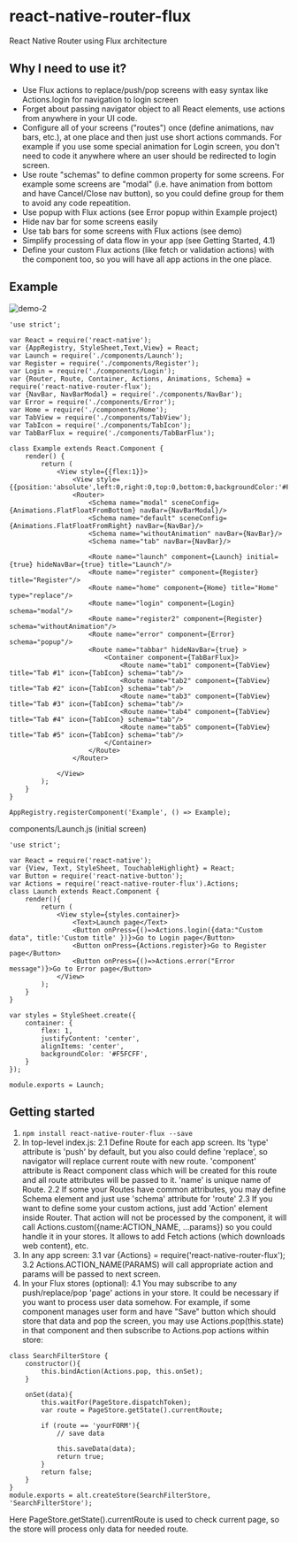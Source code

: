 # react-native-router-flux
React Native Router using Flux architecture

## Why I need to use it?
- Use Flux actions to replace/push/pop screens with easy syntax like Actions.login for navigation to login screen
- Forget about passing navigator object to all React elements, use actions from anywhere in your UI code.
- Configure all of your screens ("routes") once (define animations, nav bars, etc.), at one place and then just use short actions commands. For example if you use some special animation for Login screen, you don't need to code it anywhere where an user should be redirected to login screen.
- Use route "schemas" to define common property for some screens. For example some screens are "modal" (i.e. have animation from bottom and have Cancel/Close nav button), so you could define group for them to avoid any code repeatition.
- Use popup with Flux actions (see Error popup within Example project)
- Hide nav bar for some screens easily
- Use tab bars for some screens with Flux actions (see demo)
- Simplify processing of data flow in your app (see Getting Started, 4.1)
- Define your custom Flux actions (like fetch or validation actions) with the component too, so you will have all app actions in the one place.

## Example
![demo-2](https://cloud.githubusercontent.com/assets/1321329/9466261/de64558e-4b33-11e5-8ada-0fcd49442769.gif)


```
'use strict';

var React = require('react-native');
var {AppRegistry, StyleSheet,Text,View} = React;
var Launch = require('./components/Launch');
var Register = require('./components/Register');
var Login = require('./components/Login');
var {Router, Route, Container, Actions, Animations, Schema} = require('react-native-router-flux');
var {NavBar, NavBarModal} = require('./components/NavBar');
var Error = require('./components/Error');
var Home = require('./components/Home');
var TabView = require('./components/TabView');
var TabIcon = require('./components/TabIcon');
var TabBarFlux = require('./components/TabBarFlux');

class Example extends React.Component {
    render() {
        return (
            <View style={{flex:1}}>
                <View style={{position:'absolute',left:0,right:0,top:0,bottom:0,backgroundColor:'#F5FCFF'}}/>
                <Router>
                    <Schema name="modal" sceneConfig={Animations.FlatFloatFromBottom} navBar={NavBarModal}/>
                    <Schema name="default" sceneConfig={Animations.FlatFloatFromRight} navBar={NavBar}/>
                    <Schema name="withoutAnimation" navBar={NavBar}/>
                    <Schema name="tab" navBar={NavBar}/>

                    <Route name="launch" component={Launch} initial={true} hideNavBar={true} title="Launch"/>
                    <Route name="register" component={Register} title="Register"/>
                    <Route name="home" component={Home} title="Home" type="replace"/>
                    <Route name="login" component={Login} schema="modal"/>
                    <Route name="register2" component={Register} schema="withoutAnimation"/>
                    <Route name="error" component={Error} schema="popup"/>
                    <Route name="tabbar" hideNavBar={true} >
                        <Container component={TabBarFlux}>
                            <Route name="tab1" component={TabView} title="Tab #1" icon={TabIcon} schema="tab"/>
                            <Route name="tab2" component={TabView} title="Tab #2" icon={TabIcon} schema="tab"/>
                            <Route name="tab3" component={TabView} title="Tab #3" icon={TabIcon} schema="tab"/>
                            <Route name="tab4" component={TabView} title="Tab #4" icon={TabIcon} schema="tab"/>
                            <Route name="tab5" component={TabView} title="Tab #5" icon={TabIcon} schema="tab"/>
                        </Container>
                    </Route>
                </Router>

            </View>
        );
    }
}

AppRegistry.registerComponent('Example', () => Example);
```

components/Launch.js (initial screen)
```
'use strict';

var React = require('react-native');
var {View, Text, StyleSheet, TouchableHighlight} = React;
var Button = require('react-native-button');
var Actions = require('react-native-router-flux').Actions;
class Launch extends React.Component {
    render(){
        return (
            <View style={styles.container}>
                <Text>Launch page</Text>
                <Button onPress={()=>Actions.login({data:"Custom data", title:'Custom title' })}>Go to Login page</Button>
                <Button onPress={Actions.register}>Go to Register page</Button>
                <Button onPress={()=>Actions.error("Error message")}>Go to Error page</Button>
            </View>
        );
    }
}

var styles = StyleSheet.create({
    container: {
        flex: 1,
        justifyContent: 'center',
        alignItems: 'center',
        backgroundColor: '#F5FCFF',
    }
});

module.exports = Launch;
```

## Getting started
1. `npm install react-native-router-flux --save`
2. In top-level index.js:
2.1 Define Route for each app screen. Its 'type' attribute is 'push' by default, but you also could define 'replace', so navigator will replace current route with new route.
'component' attribute is React component class which will be created for this route and all route attributes will be passed to it.
'name' is unique name of Route.
2.2 If some your Routes have common attributes, you may define Schema element and just use 'schema' attribute for 'route'
2.3 If you want to define some your custom actions, just add 'Action' element inside Router. That action will not be processed by the component, it will call Actions.custom({name:ACTION_NAME, ...params}) so you could handle it in your stores. It allows to add Fetch actions (which downloads web content), etc.
3. In any app screen:
3.1 var {Actions} = require('react-native-router-flux');
3.2 Actions.ACTION_NAME(PARAMS) will call appropriate action and params will be passed to next screen.
4. In your Flux stores (optional):
4.1 You may subscribe to any push/replace/pop 'page' actions in your store.
It could be necessary if you want to process user data somehow. For example, if some component manages user form and have "Save" button which should store that data and pop the screen, you may use Actions.pop(this.state) in that component and then subscribe to Actions.pop actions within store:
```
class SearchFilterStore {
    constructor(){
        this.bindAction(Actions.pop, this.onSet);
    }

    onSet(data){
        this.waitFor(PageStore.dispatchToken);
        var route = PageStore.getState().currentRoute;

        if (route == 'yourFORM'){
            // save data

            this.saveData(data);
            return true;
        }
        return false;
    }
}
module.exports = alt.createStore(SearchFilterStore, 'SearchFilterStore');
```

Here PageStore.getState().currentRoute is used to check current page, so the store will process only data for needed route.